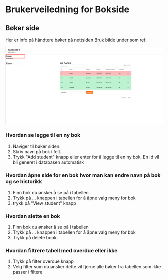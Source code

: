 # Brukerveiledning for Bokside

## Bøker side

Her er info på håndtere bøker på nettsiden
Bruk bilde under som ref.

![alt text](https://github.com/Hfausk/Fagproove-oppdrag/blob/main/dokumentasjon/GuideForBookPage.png?raw=true)


### Hvordan se legge til en ny bok

1. Naviger til bøker siden.
2. Skriv navn på bok i felt.
3. Trykk "Add student" knapp eller enter for å legge til en ny bok. En Id vil bli generet i databasen automatisk



### Hvordan åpne side for en bok hvor man kan endre navn på bok og se historikk

1. Finn bok du ønsker å se på i tabellen
2. Trykk på ... knappen i tabellen for å åpne valg meny for bok
3. trykk på "View student" knapp


### Hvordan slette en bok

1. Finn bok du ønsker å se på i tabellen
2. Trykk på ... knappen i tabellen for å åpne valg meny for bok
3. Trykk på delete book.


### Hvordan filtrere tabell med overdue eller ikke

1. Trykk på filter overdue knapp
2. Velg filter som du ønsker dette vil fjerne alle bøker fra tabellen som ikke passer i filtere